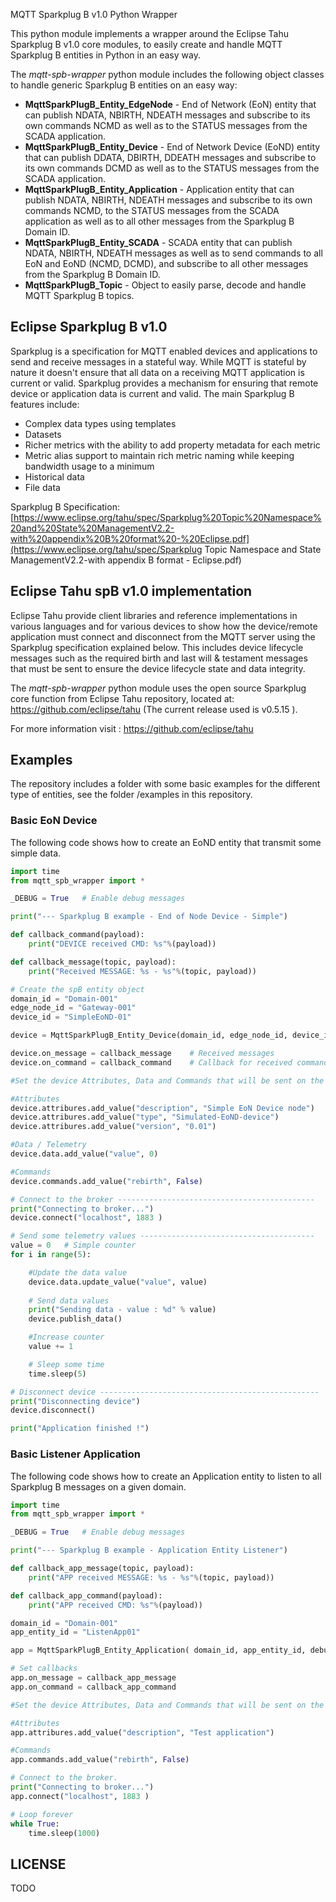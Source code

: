 MQTT  Sparkplug B v1.0 Python Wrapper 

This python module implements a wrapper around the Eclipse Tahu Sparkplug B v1.0 core modules, to easily create and handle MQTT Sparkplug B entities in Python in an easy way.

The *mqtt-spb-wrapper* python module includes the following object classes to handle generic Sparkplug B entities on an easy way:

- **MqttSparkPlugB_Entity_EdgeNode** - End of Network (EoN) entity that can publish NDATA, NBIRTH, NDEATH messages and subscribe to its own commands NCMD as well as to the STATUS messages from the SCADA application.
- **MqttSparkPlugB_Entity_Device** - End of Network Device (EoND) entity that can publish DDATA, DBIRTH, DDEATH messages and subscribe to its own commands DCMD as well as to the STATUS messages from the SCADA application.
- **MqttSparkPlugB_Entity_Application** - Application entity that can publish NDATA, NBIRTH, NDEATH messages and subscribe to its own commands NCMD, to the STATUS messages from the SCADA application as well as to all other messages from the Sparkplug B Domain ID.
- **MqttSparkPlugB_Entity_SCADA** - SCADA entity that can publish NDATA, NBIRTH, NDEATH messages as well as to send commands to all EoN and EoND (NCMD, DCMD), and subscribe to all other messages from the Sparkplug B Domain ID.
- **MqttSparkPlugB_Topic** - Object to easily parse, decode and handle MQTT Sparkplug B topics.



## Eclipse Sparkplug B v1.0

Sparkplug is a specification for MQTT enabled devices and applications to send and receive messages in a stateful way. While MQTT is stateful by nature it doesn't ensure that all data on a receiving MQTT application is current or valid. Sparkplug provides a mechanism for ensuring that remote device or application data is current and valid. The main Sparkplug B features include:

- Complex data types using templates
- Datasets
- Richer metrics with the ability to add property metadata for each metric
- Metric alias support to maintain rich metric naming while keeping bandwidth usage to a minimum
- Historical data
- File data

Sparkplug B Specification: [https://www.eclipse.org/tahu/spec/Sparkplug%20Topic%20Namespace%20and%20State%20ManagementV2.2-with%20appendix%20B%20format%20-%20Eclipse.pdf](https://www.eclipse.org/tahu/spec/Sparkplug Topic Namespace and State ManagementV2.2-with appendix B format - Eclipse.pdf)



## Eclipse Tahu spB v1.0 implementation

Eclipse Tahu provide client libraries and reference implementations in various languages and for various devices to show how the device/remote application must connect and disconnect from the MQTT server using the Sparkplug specification explained below.  This includes device lifecycle messages such as the required birth and last will & testament messages that must be sent to ensure the device lifecycle state and data integrity.

The *mqtt-spb-wrapper* python module uses the open source Sparkplug core function from Eclipse Tahu repository, located at: https://github.com/eclipse/tahu (The current release used is v0.5.15 ).

For more information visit : https://github.com/eclipse/tahu



## Examples

The repository includes a folder with some basic examples for the different type of entities, see the folder /examples in this repository.

### Basic EoN Device

The following code shows how to create an EoND entity that transmit some simple data.

```python
import time
from mqtt_spb_wrapper import *

_DEBUG = True   # Enable debug messages

print("--- Sparkplug B example - End of Node Device - Simple")

def callback_command(payload):
    print("DEVICE received CMD: %s"%(payload))

def callback_message(topic, payload):
    print("Received MESSAGE: %s - %s"%(topic, payload))

# Create the spB entity object
domain_id = "Domain-001"
edge_node_id = "Gateway-001"
device_id = "SimpleEoND-01"

device = MqttSparkPlugB_Entity_Device(domain_id, edge_node_id, device_id, _DEBUG )

device.on_message = callback_message    # Received messages
device.on_command = callback_command    # Callback for received commands

#Set the device Attributes, Data and Commands that will be sent on the DBIRTH message --------------------------

#Attributes
device.attribures.add_value("description", "Simple EoN Device node")
device.attribures.add_value("type", "Simulated-EoND-device")
device.attribures.add_value("version", "0.01")

#Data / Telemetry
device.data.add_value("value", 0)

#Commands
device.commands.add_value("rebirth", False)

# Connect to the broker --------------------------------------------
print("Connecting to broker...")
device.connect("localhost", 1883 )

# Send some telemetry values ---------------------------------------
value = 0   # Simple counter
for i in range(5):

    #Update the data value
    device.data.update_value("value", value)
    
    # Send data values
    print("Sending data - value : %d" % value)
    device.publish_data()

    #Increase counter
    value += 1

    # Sleep some time
    time.sleep(5)

# Disconnect device -------------------------------------------------
print("Disconnecting device")
device.disconnect()

print("Application finished !")
```



### Basic Listener Application

The following code shows how to create an Application entity to listen to all Sparkplug B messages on a given domain.

```python
import time
from mqtt_spb_wrapper import *

_DEBUG = True   # Enable debug messages

print("--- Sparkplug B example - Application Entity Listener")

def callback_app_message(topic, payload):
    print("APP received MESSAGE: %s - %s"%(topic, payload))

def callback_app_command(payload):
    print("APP received CMD: %s"%(payload))

domain_id = "Domain-001"
app_entity_id = "ListenApp01"

app = MqttSparkPlugB_Entity_Application( domain_id, app_entity_id, debug_info=_DEBUG)

# Set callbacks
app.on_message = callback_app_message
app.on_command = callback_app_command

#Set the device Attributes, Data and Commands that will be sent on the DBIRTH message --------------------------

#Attributes
app.attribures.add_value("description", "Test application")

#Commands
app.commands.add_value("rebirth", False)

# Connect to the broker.
print("Connecting to broker...")
app.connect("localhost", 1883 )

# Loop forever
while True:
    time.sleep(1000)
```



## LICENSE

TODO

